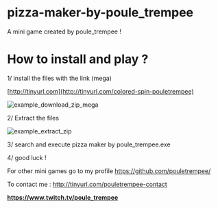 # pizza-maker-by-poule_trempee

A mini game created by poule_trempee ! 

# How to install and play ?

1/ install the files with the link (mega)

[http://tinyurl.com](http://tinyurl.com/colored-spin-pouletrempee)

![example_download_zip_mega](https://github.com/pouletrempee/pizza-maker-by-poule_trempee/assets/152799087/b406eea3-7ce1-41e0-aa17-fdced6093a49)



2/ Extract the files

![example_extract_zip](https://github.com/pouletrempee/pizza-maker-by-poule_trempee/assets/152799087/54061fa0-b1e9-4426-aa3f-0cebb68eadb6)


3/ search and execute pizza maker by poule_trempee.exe


4/ good luck !


For other mini games go to my profile
https://github.com/pouletrempee/

To contact me :
http://tinyurl.com/pouletrempee-contact

**https://www.twitch.tv/poule_trempee**
